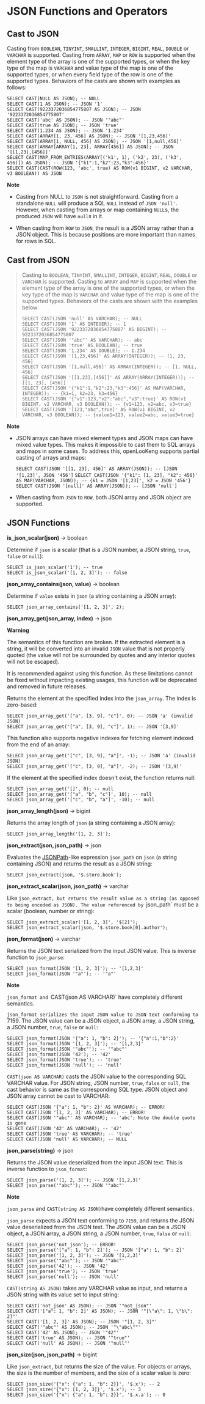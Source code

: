 
JSON Functions and Operators
============================

Cast to JSON
------------

Casting from `BOOLEAN`, `TINYINT`, `SMALLINT`, `INTEGER`, `BIGINT`, `REAL`, `DOUBLE` or `VARCHAR` is supported. Casting from `ARRAY`, `MAP` or `ROW` is supported when the element type of the array is one of the supported types, or when the key type of the map is `VARCHAR` and value type of the map is one of the supported types, or when every field type of the row is one of the supported types. Behaviors of the casts are shown with examples as follows:

```
SELECT CAST(NULL AS JSON); -- NULL
SELECT CAST(1 AS JSON); -- JSON '1'
SELECT CAST(9223372036854775807 AS JSON); -- JSON '9223372036854775807'
SELECT CAST('abc' AS JSON); -- JSON '"abc"'
SELECT CAST(true AS JSON); -- JSON 'true'
SELECT CAST(1.234 AS JSON); -- JSON '1.234'
SELECT CAST(ARRAY[1, 23, 456] AS JSON); -- JSON '[1,23,456]'
SELECT CAST(ARRAY[1, NULL, 456] AS JSON); -- JSON '[1,null,456]'
SELECT CAST(ARRAY[ARRAY[1, 23], ARRAY[456]] AS JSON); -- JSON '[[1,23],[456]]'
SELECT CAST(MAP_FROM_ENTRIES(ARRAY[('k1', 1), ('k2', 23), ('k3', 456)]) AS JSON); -- JSON '{"k1":1,"k2":23,"k3":456}'
SELECT CAST(CAST(ROW(123, 'abc', true) AS ROW(v1 BIGINT, v2 VARCHAR, v3 BOOLEAN)) AS JSON
```

**Note**

- Casting from NULL to `JSON` is not straightforward. Casting from a standalone `NULL` will produce a SQL `NULL` instead of `JSON 'null'`. However, when casting from arrays or map containing `NULL`s, the
  produced `JSON` will have `null`s in it. 

- When casting from `ROW` to `JSON`, the result is a JSON array rather than a JSON object. This is because positions are more important than names for rows in SQL.


Cast from JSON
--------------

> Casting to `BOOLEAN`, `TINYINT`, `SMALLINT`, `INTEGER`, `BIGINT`,
> `REAL`, `DOUBLE` or `VARCHAR` is supported. Casting to `ARRAY` and
> `MAP` is supported when the element type of the array is one of the
> supported types, or when the key type of the map is `VARCHAR` and
> value type of the map is one of the supported types. Behaviors of the
> casts are shown with the examples below:
>
>     SELECT CAST(JSON 'null' AS VARCHAR); -- NULL
>     SELECT CAST(JSON '1' AS INTEGER); -- 1
>     SELECT CAST(JSON '9223372036854775807' AS BIGINT); -- 9223372036854775807
>     SELECT CAST(JSON '"abc"' AS VARCHAR); -- abc
>     SELECT CAST(JSON 'true' AS BOOLEAN); -- true
>     SELECT CAST(JSON '1.234' AS DOUBLE); -- 1.234
>     SELECT CAST(JSON '[1,23,456]' AS ARRAY(INTEGER)); -- [1, 23, 456]
>     SELECT CAST(JSON '[1,null,456]' AS ARRAY(INTEGER)); -- [1, NULL, 456]
>     SELECT CAST(JSON '[[1,23],[456]]' AS ARRAY(ARRAY(INTEGER))); -- [[1, 23], [456]]
>     SELECT CAST(JSON '{"k1":1,"k2":23,"k3":456}' AS MAP(VARCHAR, INTEGER)); -- {k1=1, k2=23, k3=456}
>     SELECT CAST(JSON '{"v1":123,"v2":"abc","v3":true}' AS ROW(v1 BIGINT, v2 VARCHAR, v3 BOOLEAN)); -- {v1=123, v2=abc, v3=true}
>     SELECT CAST(JSON '[123,"abc",true]' AS ROW(v1 BIGINT, v2 VARCHAR, v3 BOOLEAN)); -- {value1=123, value2=abc, value3=true}

**Note**

- JSON arrays can have mixed element types and JSON maps can have mixed value types. This makes it impossible to cast them to SQL arrays and maps in some cases. To address this, openLooKeng supports partial casting of arrays and maps:

    `SELECT CAST(JSON '[[1, 23], 456]' AS ARRAY(JSON)); -- [JSON '[1,23]', JSON '456']`
    `SELECT CAST(JSON '{"k1": [1, 23], "k2": 456}' AS MAP(VARCHAR, JSON)); -- {k1 = JSON '[1,23]', k2 = JSON '456'}`
    `SELECT CAST(JSON '[null]' AS ARRAY(JSON)); -- [JSON 'null']`

- When casting from `JSON` to `ROW`, both JSON array and JSON object are supported.


JSON Functions
--------------

**is\_json\_scalar(json)** -\> boolean

Determine if `json` is a scalar (that is a JSON number, a JSON string, `true`, `false` or `null`):

    SELECT is_json_scalar('1'); -- true
    SELECT is_json_scalar('[1, 2, 3]'); -- false


**json\_array\_contains(json, value)** -\> boolean

Determine if `value` exists in `json` (a string containing a JSON array):

    SELECT json_array_contains('[1, 2, 3]', 2);

**json\_array\_get(json\_array, index)** -\> json

**Warning**

The semantics of this function are broken. If the extracted element is a string, it will be converted into an invalid `JSON` value that is not properly quoted (the value will not be surrounded by quotes and any
interior quotes will not be escaped).

It is recommended against using this function. As these limitations cannot be fixed without impacting existing usages, this function will be deprecated and removed in future releases.


Returns the element at the specified index into the `json_array`. The index is zero-based:

    SELECT json_array_get('["a", [3, 9], "c"]', 0); -- JSON 'a' (invalid JSON)
    SELECT json_array_get('["a", [3, 9], "c"]', 1); -- JSON '[3,9]'

This function also supports negative indexes for fetching element indexed from the end of an array:

    SELECT json_array_get('["c", [3, 9], "a"]', -1); -- JSON 'a' (invalid JSON)
    SELECT json_array_get('["c", [3, 9], "a"]', -2); -- JSON '[3,9]'

If the element at the specified index doesn\'t exist, the function returns null:

    SELECT json_array_get('[]', 0); -- null
    SELECT json_array_get('["a", "b", "c"]', 10); -- null
    SELECT json_array_get('["c", "b", "a"]', -10); -- null


**json\_array\_length(json)** -\> bigint

Returns the array length of `json` (a string containing a JSON array):

    SELECT json_array_length('[1, 2, 3]');


**json\_extract(json, json\_path)** -\> json

Evaluates the [JSONPath](https://goessner.net/articles/JsonPath/)-like expression `json_path` on `json` (a string containing JSON) and returns the result as a JSON string:

    SELECT json_extract(json, '$.store.book');

**json\_extract\_scalar(json, json\_path)** -\> varchar

Like `json_extract, but returns the result value as a string (as opposed to being encoded as JSON). The value referenced by `json_path` must be a scalar (boolean, number or string):

    SELECT json_extract_scalar('[1, 2, 3]', '$[2]');
    SELECT json_extract_scalar(json, '$.store.book[0].author');

**json\_format(json)** -\> varchar

Returns the JSON text serialized from the input JSON value. This is inverse function to `json_parse`:

    SELECT json_format(JSON '[1, 2, 3]'); -- '[1,2,3]'
    SELECT json_format(JSON '"a"'); -- '"a"'


**Note**

`json_format and `CAST(json AS VARCHAR)` have completely different semantics.

`json_format serializes the input JSON value to JSON text conforming to `7159. The JSON value can be a JSON object, a JSON array, a JSON string, a JSON number, `true`, `false` or `null`:

    SELECT json_format(JSON '{"a": 1, "b": 2}'); -- '{"a":1,"b":2}'
    SELECT json_format(JSON '[1, 2, 3]'); -- '[1,2,3]'
    SELECT json_format(JSON '"abc"'); -- '"abc"'
    SELECT json_format(JSON '42'); -- '42'
    SELECT json_format(JSON 'true'); -- 'true'
    SELECT json_format(JSON 'null'); -- 'null'

`CAST(json AS VARCHAR)` casts the JSON value to the corresponding SQL VARCHAR value. For JSON string, JSON number, `true`, `false` or `null`, the cast behavior is same as the corresponding SQL type. JSON object and JSON array cannot be cast to VARCHAR:

    SELECT CAST(JSON '{"a": 1, "b": 2}' AS VARCHAR); -- ERROR!
    SELECT CAST(JSON '[1, 2, 3]' AS VARCHAR); -- ERROR!
    SELECT CAST(JSON '"abc"' AS VARCHAR); -- 'abc'; Note the double quote is gone
    SELECT CAST(JSON '42' AS VARCHAR); -- '42'
    SELECT CAST(JSON 'true' AS VARCHAR); -- 'true'
    SELECT CAST(JSON 'null' AS VARCHAR); -- NULL

**json\_parse(string)** -\> json

Returns the JSON value deserialized from the input JSON text. This is inverse function to `json_format`:

    SELECT json_parse('[1, 2, 3]'); -- JSON '[1,2,3]'
    SELECT json_parse('"abc"'); -- JSON '"abc"'


**Note**

`json_parse` and `CAST(string AS JSON)`have completely different semantics.

`json_parse` expects a JSON text conforming to `7159`, and returns the JSON
value deserialized from the JSON text. The JSON value can be a JSON object, a JSON array, a JSON string, a JSON number, `true`, `false` or `null`:

    SELECT json_parse('not_json'); -- ERROR!
    SELECT json_parse('["a": 1, "b": 2]'); -- JSON '["a": 1, "b": 2]'
    SELECT json_parse('[1, 2, 3]'); -- JSON '[1,2,3]'
    SELECT json_parse('"abc"'); -- JSON '"abc"'
    SELECT json_parse('42'); -- JSON '42'
    SELECT json_parse('true'); -- JSON 'true'
    SELECT json_parse('null'); -- JSON 'null'

`CAST(string AS JSON)` takes any VARCHAR value as input, and returns a JSON string with its value set to input string:

    SELECT CAST('not_json' AS JSON); -- JSON '"not_json"'
    SELECT CAST('["a": 1, "b": 2]' AS JSON); -- JSON '"[\"a\": 1, \"b\": 2]"'
    SELECT CAST('[1, 2, 3]' AS JSON); -- JSON '"[1, 2, 3]"'
    SELECT CAST('"abc"' AS JSON); -- JSON '"\"abc\""'
    SELECT CAST('42' AS JSON); -- JSON '"42"'
    SELECT CAST('true' AS JSON); -- JSON '"true"'
    SELECT CAST('null' AS JSON); -- JSON '"null"'


**json\_size(json, json\_path)** -\> bigint

Like `json_extract`, but returns the size of the value. For objects or arrays, the size is the number of members, and the size of a scalar value is zero:

    SELECT json_size('{"x": {"a": 1, "b": 2}}', '$.x'); -- 2
    SELECT json_size('{"x": [1, 2, 3]}', '$.x'); -- 3
    SELECT json_size('{"x": {"a": 1, "b": 2}}', '$.x.a'); -- 0


